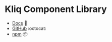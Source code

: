 # Kliq Component Library

- [Docs](https://kliq-docs.vercel.app/) 📄
- [GitHub](https://github.com/felixsebastian/kliq) :octocat:
- [npm](https://www.npmjs.com/package/kliq) 📦
